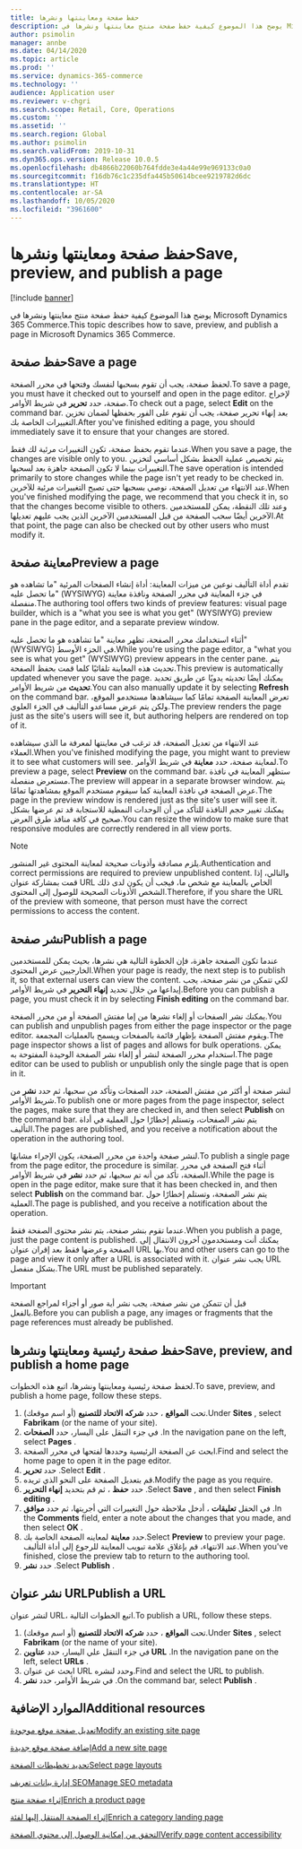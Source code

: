 ```yaml
---
title: حفظ صفحة ومعاينتها ونشرها
description: يوضح هذا الموضوع كيفية حفظ صفحة منتج معاينتها ونشرها في Microsoft Dynamics 365 Commerce.
author: psimolin
manager: annbe
ms.date: 04/14/2020
ms.topic: article
ms.prod: ''
ms.service: dynamics-365-commerce
ms.technology: ''
audience: Application user
ms.reviewer: v-chgri
ms.search.scope: Retail, Core, Operations
ms.custom: ''
ms.assetid: ''
ms.search.region: Global
ms.author: psimolin
ms.search.validFrom: 2019-10-31
ms.dyn365.ops.version: Release 10.0.5
ms.openlocfilehash: db4866b22060b764fdde3e4a44e99e969133c0a0
ms.sourcegitcommit: f16db76c1c235dfa445b50614bcee9219782d6dc
ms.translationtype: HT
ms.contentlocale: ar-SA
ms.lasthandoff: 10/05/2020
ms.locfileid: "3961600"
---
```

# <a name="save-preview-and-publish-a-page"></a><span data-ttu-id="e3aef-103">حفظ صفحة ومعاينتها ونشرها</span><span class="sxs-lookup"><span data-stu-id="e3aef-103">Save, preview, and publish a page</span></span>

[!include [banner](includes/banner.md)]

<span data-ttu-id="e3aef-104">يوضح هذا الموضوع كيفية حفظ صفحة منتج معاينتها ونشرها في Microsoft Dynamics 365 Commerce.</span><span class="sxs-lookup"><span data-stu-id="e3aef-104">This topic describes how to save, preview, and publish a page in Microsoft Dynamics 365 Commerce.</span></span>

## <a name="save-a-page"></a><span data-ttu-id="e3aef-105">حفظ صفحة</span><span class="sxs-lookup"><span data-stu-id="e3aef-105">Save a page</span></span>

<span data-ttu-id="e3aef-106">لحفظ صفحة، يجب أن تقوم بسحبها لنفسك وفتحها في محرر الصفحة.</span><span class="sxs-lookup"><span data-stu-id="e3aef-106">To save a page, you must have it checked out to yourself and open in the page editor.</span></span> <span data-ttu-id="e3aef-107">لإخراج صفحة، حدد **تحرير** في شريط الأوامر.</span><span class="sxs-lookup"><span data-stu-id="e3aef-107">To check out a page, select **Edit** on the command bar.</span></span> <span data-ttu-id="e3aef-108">بعد إنهاء تحرير صفحة، يجب أن تقوم على الفور بحفظها لضمان تخزين التغييرات الخاصة بك.</span><span class="sxs-lookup"><span data-stu-id="e3aef-108">After you've finished editing a page, you should immediately save it to ensure that your changes are stored.</span></span>

<span data-ttu-id="e3aef-109">عندما تقوم بحفظ صفحة، تكون التغييرات مرئية لك فقط.</span><span class="sxs-lookup"><span data-stu-id="e3aef-109">When you save a page, the changes are visible only to you.</span></span> <span data-ttu-id="e3aef-110">يتم تخصيص عملية الحفظ بشكل أساسي لتخزين التغييرات بينما لا تكون الصفحة جاهزة بعد لسحبها.</span><span class="sxs-lookup"><span data-stu-id="e3aef-110">The save operation is intended primarily to store changes while the page isn't yet ready to be checked in.</span></span> <span data-ttu-id="e3aef-111">عند الانتهاء من تعديل الصفحة، نوصي بسحبها حتى تصبح التغييرات مرئية للآخرين.</span><span class="sxs-lookup"><span data-stu-id="e3aef-111">When you've finished modifying the page, we recommend that you check it in, so that the changes become visible to others.</span></span> <span data-ttu-id="e3aef-112">وعند تلك النقطة، يمكن للمستخدمين الآخرين أيضًا سحب الصفحة من قبل المستخدمين الآخرين الذين يجب عليهم تعديلها.</span><span class="sxs-lookup"><span data-stu-id="e3aef-112">At that point, the page can also be checked out by other users who must modify it.</span></span>

## <a name="preview-a-page"></a><span data-ttu-id="e3aef-113">معاينة صفحة</span><span class="sxs-lookup"><span data-stu-id="e3aef-113">Preview a page</span></span>

<span data-ttu-id="e3aef-114">تقدم أداة التأليف نوعين من ميزات المعاينة: أداة إنشاء الصفحات المرئية "ما تشاهده هو ما تحصل عليه" (WYSIWYG) في جزء المعاينة في محرر الصفحة ونافذة معاينة منفصلة.</span><span class="sxs-lookup"><span data-stu-id="e3aef-114">The authoring tool offers two kinds of preview features: visual page builder, which is a "what you see is what you get" (WYSIWYG) preview pane in the page editor, and a separate preview window.</span></span>

<span data-ttu-id="e3aef-115">أثناء استخدامك محرر الصفحة، تظهر معاينة "ما تشاهده هو ما تحصل عليه" (WYSIWYG) في الجزء الأوسط.</span><span class="sxs-lookup"><span data-stu-id="e3aef-115">While you're using the page editor, a "what you see is what you get" (WYSIWYG) preview appears in the center pane.</span></span> <span data-ttu-id="e3aef-116">يتم تحديث هذه المعاينة تلقائيًا كلما قمت بحفظ الصفحة.</span><span class="sxs-lookup"><span data-stu-id="e3aef-116">This preview is automatically updated whenever you save the page.</span></span> <span data-ttu-id="e3aef-117">يمكنك أيضًا تحديثه يدويًا عن طريق تحديد **تحديث** من شريط الأوامر.</span><span class="sxs-lookup"><span data-stu-id="e3aef-117">You can also manually update it by selecting **Refresh** on the command bar.</span></span> <span data-ttu-id="e3aef-118">تعرض المعاينة الصفحة تمامًا كما سيشاهدها مستخدمو الموقع، ولكن يتم عرض مساعدو التأليف في الجزء العلوي.</span><span class="sxs-lookup"><span data-stu-id="e3aef-118">The preview renders the page just as the site's users will see it, but authoring helpers are rendered on top of it.</span></span>

<span data-ttu-id="e3aef-119">عند الانتهاء من تعديل الصفحة، قد ترغب في معاينتها لمعرفة ما الذي سيشاهده العملاء.</span><span class="sxs-lookup"><span data-stu-id="e3aef-119">When you've finished modifying the page, you might want to preview it to see what customers will see.</span></span> <span data-ttu-id="e3aef-120">لمعاينة صفحة، حدد **معاينة** في شريط الأوامر.</span><span class="sxs-lookup"><span data-stu-id="e3aef-120">To preview a page, select **Preview** on the command bar.</span></span> <span data-ttu-id="e3aef-121">ستظهر المعاينة في نافذة مستعرض منفصلة.</span><span class="sxs-lookup"><span data-stu-id="e3aef-121">The preview will appear in a separate browser window.</span></span> <span data-ttu-id="e3aef-122">يتم عرض الصفحة في نافذة المعاينة كما سيقوم مستخدم الموقع بمشاهدتها تمامًا.</span><span class="sxs-lookup"><span data-stu-id="e3aef-122">The page in the preview window is rendered just as the site's user will see it.</span></span> <span data-ttu-id="e3aef-123">يمكنك تغيير حجم النافذة للتأكد من أن الوحدات النمطية للاستجابة قد تم عرضها بشكل صحيح في كافة منافذ طرق العرض.</span><span class="sxs-lookup"><span data-stu-id="e3aef-123">You can resize the window to make sure that responsive modules are correctly rendered in all view ports.</span></span>

> [!NOTE]
> <span data-ttu-id="e3aef-124">يلزم مصادقة وأذونات صحيحة لمعاينة المحتوى غير المنشور.</span><span class="sxs-lookup"><span data-stu-id="e3aef-124">Authentication and correct permissions are required to preview unpublished content.</span></span> <span data-ttu-id="e3aef-125">والتالي، إذا قمت بمشاركة عنوان URL الخاص بالمعاينة مع شخص ما، فيجب أن يكون لدى ذلك الشخص الأذونات الصحيحة للوصول إلى المحتوى.</span><span class="sxs-lookup"><span data-stu-id="e3aef-125">Therefore, if you share the URL of the preview with someone, that person must have the correct permissions to access the content.</span></span>

## <a name="publish-a-page"></a><span data-ttu-id="e3aef-126">نشر صفحة</span><span class="sxs-lookup"><span data-stu-id="e3aef-126">Publish a page</span></span>

<span data-ttu-id="e3aef-127">عندما تكون الصفحة جاهزة، فإن الخطوة التالية هي نشرها، بحيث يمكن للمستخدمين الخارجيين عرض المحتوى.</span><span class="sxs-lookup"><span data-stu-id="e3aef-127">When your page is ready, the next step is to publish it, so that external users can view the content.</span></span> <span data-ttu-id="e3aef-128">لكي تتمكن من نشر صفحة، يجب إيداعها من خلال تحديد **إنهاء التحرير** في شريط الأوامر.</span><span class="sxs-lookup"><span data-stu-id="e3aef-128">Before you can publish a page, you must check it in by selecting **Finish editing** on the command bar.</span></span>

<span data-ttu-id="e3aef-129">يمكنك نشر الصفحات أو إلغاء نشرها من إما مفتش الصفحة أو من محرر الصفحة.</span><span class="sxs-lookup"><span data-stu-id="e3aef-129">You can publish and unpublish pages from either the page inspector or the page editor.</span></span> <span data-ttu-id="e3aef-130">ويقوم مفتش الصفحة بإظهار قائمة بالصفحات ويسمح بالعمليات المجمعة.</span><span class="sxs-lookup"><span data-stu-id="e3aef-130">The page inspector shows a list of pages and allows for bulk operations.</span></span> <span data-ttu-id="e3aef-131">يمكن استخدام محرر الصفحة لنشر أو إلغاء نشر الصفحة الوحيدة المفتوحة به.</span><span class="sxs-lookup"><span data-stu-id="e3aef-131">The page editor can be used to publish or unpublish only the single page that is open in it.</span></span>

<span data-ttu-id="e3aef-132">لنشر صفحة أو أكثر من مفتش الصفحة، حدد الصفحات وتأكد من سحبها، ثم حدد **نشر** من شريط الأوامر.</span><span class="sxs-lookup"><span data-stu-id="e3aef-132">To publish one or more pages from the page inspector, select the pages, make sure that they are checked in, and then select **Publish** on the command bar.</span></span> <span data-ttu-id="e3aef-133">يتم نشر الصفحات، وتستلم إخطارًا حول العملية في أداة التأليف.</span><span class="sxs-lookup"><span data-stu-id="e3aef-133">The pages are published, and you receive a notification about the operation in the authoring tool.</span></span>

<span data-ttu-id="e3aef-134">لنشر صفحة واحدة من محرر الصفحة، يكون الإجراء مشابهًا.</span><span class="sxs-lookup"><span data-stu-id="e3aef-134">To publish a single page from the page editor, the procedure is similar.</span></span> <span data-ttu-id="e3aef-135">أثناء فتح الصفحة في محرر الصفحة، تأكد من أنه تم سحبها، ثم حدد **نشر** في شريط الأوامر.</span><span class="sxs-lookup"><span data-stu-id="e3aef-135">While the page is open in the page editor, make sure that it has been checked in, and then select **Publish** on the command bar.</span></span> <span data-ttu-id="e3aef-136">يتم نشر الصفحة، وتستلم إخطارًا حول العملية.</span><span class="sxs-lookup"><span data-stu-id="e3aef-136">The page is published, and you receive a notification about the operation.</span></span>

<span data-ttu-id="e3aef-137">عندما تقوم بنشر صفحة، يتم نشر محتوى الصفحة فقط.</span><span class="sxs-lookup"><span data-stu-id="e3aef-137">When you publish a page, just the page content is published.</span></span> <span data-ttu-id="e3aef-138">يمكنك أنت ومستخدمون آخرون الانتقال إلى الصفحة وعرضها فقط بعد إقران عنوان URL بها.</span><span class="sxs-lookup"><span data-stu-id="e3aef-138">You and other users can go to the page and view it only after a URL is associated with it.</span></span> <span data-ttu-id="e3aef-139">يجب نشر عنوان URL بشكل منفصل.</span><span class="sxs-lookup"><span data-stu-id="e3aef-139">The URL must be published separately.</span></span>

> [!IMPORTANT]
> <span data-ttu-id="e3aef-140">قبل أن تتمكن من نشر صفحة، يجب نشر أية صور أو أجزاء لمراجع الصفحة بالفعل.</span><span class="sxs-lookup"><span data-stu-id="e3aef-140">Before you can publish a page, any images or fragments that the page references must already be published.</span></span>

## <a name="save-preview-and-publish-a-home-page"></a><span data-ttu-id="e3aef-141">حفظ صفحة رئيسية ومعاينتها ونشرها</span><span class="sxs-lookup"><span data-stu-id="e3aef-141">Save, preview, and publish a home page</span></span>

<span data-ttu-id="e3aef-142">لحفظ صفحة رئيسية ومعاينتها ونشرها، اتبع هذه الخطوات.</span><span class="sxs-lookup"><span data-stu-id="e3aef-142">To save, preview, and publish a home page, follow these steps.</span></span>

1. <span data-ttu-id="e3aef-143">تحت **المواقع** ، حدد **شركه الاتحاد للتصنيع** (أو اسم موقعك).</span><span class="sxs-lookup"><span data-stu-id="e3aef-143">Under **Sites** , select **Fabrikam** (or the name of your site).</span></span>
1. <span data-ttu-id="e3aef-144">في جزء التنقل على اليسار، حدد **الصفحات** .</span><span class="sxs-lookup"><span data-stu-id="e3aef-144">In the navigation pane on the left, select **Pages** .</span></span>
1. <span data-ttu-id="e3aef-145">ابحث عن الصفحة الرئيسية وحددها لفتحها في محرر الصفحة.</span><span class="sxs-lookup"><span data-stu-id="e3aef-145">Find and select the home page to open it in the page editor.</span></span>
1. <span data-ttu-id="e3aef-146">حدد **تحرير** .</span><span class="sxs-lookup"><span data-stu-id="e3aef-146">Select **Edit** .</span></span>
1. <span data-ttu-id="e3aef-147">قم بتعديل الصفحة على النحو الذي تريده.</span><span class="sxs-lookup"><span data-stu-id="e3aef-147">Modify the page as you require.</span></span>
1. <span data-ttu-id="e3aef-148">حدد **حفظ** ، ثم قم بتحديد **إنهاء التحرير** .</span><span class="sxs-lookup"><span data-stu-id="e3aef-148">Select **Save** , and then select **Finish editing** .</span></span>
1. <span data-ttu-id="e3aef-149">في الحقل **تعليقات** ، أدخل ملاحظة حول التغييرات التي أجريتها، ثم حدد **موافق** .</span><span class="sxs-lookup"><span data-stu-id="e3aef-149">In the **Comments** field, enter a note about the changes that you made, and then select **OK** .</span></span>
1. <span data-ttu-id="e3aef-150">حدد **معاينة** لمعاينه الصفحة الخاصة بك.</span><span class="sxs-lookup"><span data-stu-id="e3aef-150">Select **Preview** to preview your page.</span></span> <span data-ttu-id="e3aef-151">عند الانتهاء، قم بإغلاق علامة تبويب المعاينة للرجوع إلى أداة التأليف.</span><span class="sxs-lookup"><span data-stu-id="e3aef-151">When you've finished, close the preview tab to return to the authoring tool.</span></span>
1. <span data-ttu-id="e3aef-152">حدد **نشر** .</span><span class="sxs-lookup"><span data-stu-id="e3aef-152">Select **Publish** .</span></span>

## <a name="publish-a-url"></a><span data-ttu-id="e3aef-153">نشر عنوان URL</span><span class="sxs-lookup"><span data-stu-id="e3aef-153">Publish a URL</span></span>

<span data-ttu-id="e3aef-154">لنشر عنوان URL، اتبع الخطوات التالية.</span><span class="sxs-lookup"><span data-stu-id="e3aef-154">To publish a URL, follow these steps.</span></span>

1. <span data-ttu-id="e3aef-155">تحت **المواقع** ، حدد **شركه الاتحاد للتصنيع** (أو اسم موقعك).</span><span class="sxs-lookup"><span data-stu-id="e3aef-155">Under **Sites** , select **Fabrikam** (or the name of your site).</span></span>
1. <span data-ttu-id="e3aef-156">في جزء التنقل علي اليسار، حدد **عناوين URL** .</span><span class="sxs-lookup"><span data-stu-id="e3aef-156">In the navigation pane on the left, select **URLs** .</span></span>
1. <span data-ttu-id="e3aef-157">ابحث عن عنوان URL وحدد لنشره.</span><span class="sxs-lookup"><span data-stu-id="e3aef-157">Find and select the URL to publish.</span></span>
1. <span data-ttu-id="e3aef-158">في شريط الأوامر، حدد **نشر** .</span><span class="sxs-lookup"><span data-stu-id="e3aef-158">On the command bar, select **Publish** .</span></span>

## <a name="additional-resources"></a><span data-ttu-id="e3aef-159">الموارد الإضافية</span><span class="sxs-lookup"><span data-stu-id="e3aef-159">Additional resources</span></span>

[<span data-ttu-id="e3aef-160">تعديل صفحة موقع موجودة</span><span class="sxs-lookup"><span data-stu-id="e3aef-160">Modify an existing site page</span></span>](modify-existing-page.md)

[<span data-ttu-id="e3aef-161">إضافة صفحة موقع جديدة</span><span class="sxs-lookup"><span data-stu-id="e3aef-161">Add a new site page</span></span>](add-new-page.md)

[<span data-ttu-id="e3aef-162">تحديد تخطيطات الصفحة</span><span class="sxs-lookup"><span data-stu-id="e3aef-162">Select page layouts</span></span>](select-page-layouts.md)

[<span data-ttu-id="e3aef-163">إدارة بيانات تعريف SEO</span><span class="sxs-lookup"><span data-stu-id="e3aef-163">Manage SEO metadata</span></span>](manage-seo-metadata.md)

[<span data-ttu-id="e3aef-164">إثراء صفحة منتج</span><span class="sxs-lookup"><span data-stu-id="e3aef-164">Enrich a product page</span></span>](enrich-product-page.md)

[<span data-ttu-id="e3aef-165">إثراء الصفحة المنتقل إليها‬ لفئة</span><span class="sxs-lookup"><span data-stu-id="e3aef-165">Enrich a category landing page</span></span>](enrich-category-page.md)

[<span data-ttu-id="e3aef-166">التحقق من إمكانية الوصول إلى محتوي الصفحة</span><span class="sxs-lookup"><span data-stu-id="e3aef-166">Verify page content accessibility</span></span>](verify-accessibility.md)
